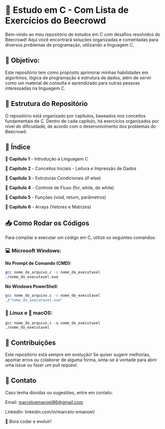 # 📌 Estudo em C - Com Lista de Exercícios do Beecrowd

Bem-vindo ao meu repositório de estudos em C com desafios resolvidos do Beecrowd! Aqui você encontrará soluções organizadas e comentadas para diversos problemas de programação, utilizando a linguagem C.

## 📌 Objetivo:

Este repositório tem como propósito aprimorar minhas habilidades em algoritmos, lógica de programação e estrutura de dados, além de servir como um material de consulta e aprendizado para outras pessoas interessadas na linguagem C.

## 📂 Estrutura do Repositório

O repositório está organizado por capítulos, baseados nos conceitos fundamentais de C. Dentro de cada capítulo, há exercícios organizados por nível de dificuldade, de acordo com o desenvolvimento dos problemas do Beecrowd.

## 📌 Índice

🔹 **Capítulo 1** - Introdução à Linguagem C

🔹 **Capítulo 2** - Conceitos Iniciais - Leitura e Impressão de Dados

🔹 **Capítulo 3** - Estruturas Condicionais (if-else)

🔹 **Capítulo 4** - Controle de Fluxo (for, while, do while)

🔹 **Capítulo 5** - Funções (void, return, parâmetros)

🔹 **Capítulo 6** - Arrays (Vetores e Matrizes)

## 📥 Como Rodar os Códigos

Para compilar e executar um código em C, utilize os seguintes comandos:

### 💻 Microsoft Windows:

**No Prompt de Comando (CMD):**

```bash
gcc nome_do_arquivo.c -o nome_do_executavel
./nome_do_executavel.exe
```

**No Windows PowerShell:**

```bash
gcc nome_do_arquivo.c -o nome_do_executavel
./"nome_do_executavel.exe"
```

### 🐧 Linux e 🍏 macOS:

```terminal
gcc nome_do_arquivo.c -o nome_do_executavel
./nome_do_executavel
```

## 🤝 Contribuições

Este repositório está sempre em evolução! Se quiser sugerir melhorias, apontar erros ou colaborar de alguma forma, sinta-se à vontade para abrir uma issue ou fazer um pull request.

## 📧 Contato

Caso tenha dúvidas ou sugestões, entre em contato:

Email: marceloemanoel86@gmail.com

LinkedIn: linkedin.com/in/marcelo-emanoel/

🚀 Bora codar e evoluir!
